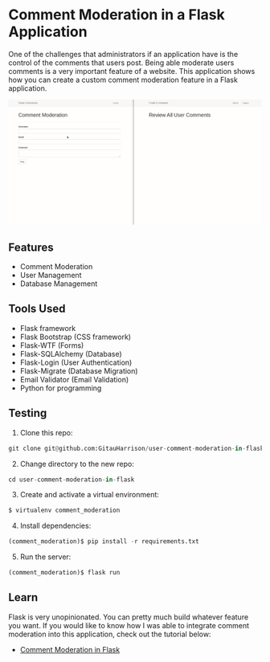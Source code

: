 # Comment Moderation in a Flask Application

One of the challenges that administrators if an application have is the control of the comments that users post. Being able moderate users comments is a very important feature of a website. This application shows how you can create a custom comment moderation feature in a Flask application.

![Comment Moderation in Flask](app/static/img/comment_moderation.gif)

## Features

- Comment Moderation
- User Management
- Database Management

## Tools Used

- Flask framework
- Flask Bootstrap (CSS framework)
- Flask-WTF (Forms)
- Flask-SQLAlchemy (Database)
- Flask-Login (User Authentication)
- Flask-Migrate (Database Migration)
- Email Validator (Email Validation)
- Python for programming

## Testing

1. Clone this repo:

```python
git clone git@github.com:GitauHarrison/user-comment-moderation-in-flask.git`
```

2. Change directory to the new repo:

```python
cd user-comment-moderation-in-flask
```

3. Create and activate a virtual environment:

```python
$ virtualenv comment_moderation
```

4. Install dependencies:

```python
(comment_moderation)$ pip install -r requirements.txt
```

5. Run the server:

```python
(comment_moderation)$ flask run
```

## Learn 

Flask is very unopinionated. You can pretty much build whatever feature you want. If you would like to know how I was able to integrate comment moderation into this application, check out the  tutorial below:

- [Comment Moderation in Flask](https://github.com/GitauHarrison/notes/blob/master/comment_moderation.md)
